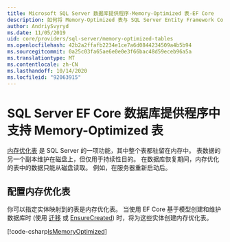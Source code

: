 ```yaml
---
title: Microsoft SQL Server 数据库提供程序-Memory-Optimized 表-EF Core
description: 如何将 Memory-Optimized 表与 SQL Server Entity Framework Core 数据库提供程序一起使用
author: AndriySvyryd
ms.date: 11/05/2019
uid: core/providers/sql-server/memory-optimized-tables
ms.openlocfilehash: 42b2a2ffafb2234e1ce7a6d0844234509a4b5b94
ms.sourcegitcommit: 0a25c03fa65ae6e0e0e3f66bac48d59eceb96a5a
ms.translationtype: MT
ms.contentlocale: zh-CN
ms.lasthandoff: 10/14/2020
ms.locfileid: "92063915"
---
```

# <a name="memory-optimized-tables-support-in-sql-server-ef-core-database-provider"></a>SQL Server EF Core 数据库提供程序中支持 Memory-Optimized 表

[内存优化表](/sql/relational-databases/in-memory-oltp/memory-optimized-tables) 是 SQL Server 的一项功能，其中整个表都驻留在内存中。 表数据的另一个副本维护在磁盘上，但仅用于持续性目的。 在数据库恢复期间，内存优化的表中的数据只能从磁盘读取。 例如，在服务器重新启动后。

## <a name="configuring-a-memory-optimized-table"></a>配置内存优化表

你可以指定实体映射到的表是内存优化表。 当使用 EF Core 基于模型创建和维护数据库时 (使用 [迁移](xref:core/managing-schemas/migrations/index) 或 [EnsureCreated](/dotnet/api/Microsoft.EntityFrameworkCore.Storage.IDatabaseCreator.EnsureCreated)) 时，将为这些实体创建内存优化表。

[!code-csharp[IsMemoryOptimized](../../../../samples/core/SqlServer/InMemory/InMemoryContext.cs?name=IsMemoryOptimized)]
